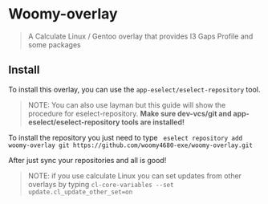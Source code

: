 # Woomy-overlay

> A Calculate Linux / Gentoo overlay that provides I3 Gaps Profile and some packages 

## Install
To install this overlay, you can use the `app-eselect/eselect-repository` tool.
> NOTE: You can also use layman but this guide will show the procedure for eselect-repository.
**Make sure dev-vcs/git and app-eselect/eselect-repository tools are installed!**

To install the repository you just need to type ```
eselect repository add woomy-overlay git https://github.com/woomy4680-exe/woomy-overlay.git```

After just sync your repositories and all is good! 

> NOTE: if you use calculate Linux you can set updates from other overlays by typing 
> ```cl-core-variables --set update.cl_update_other_set=on```


